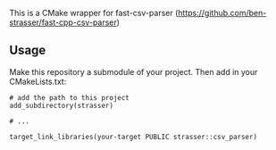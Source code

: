 This is a CMake wrapper for fast-csv-parser (https://github.com/ben-strasser/fast-cpp-csv-parser)

## Usage
Make this repository a submodule of your project. Then add in your CMakeLists.txt:

```
# add the path to this project
add_subdirectory(strasser)

# ...

target_link_libraries(your-target PUBLIC strasser::csv_parser)
```
